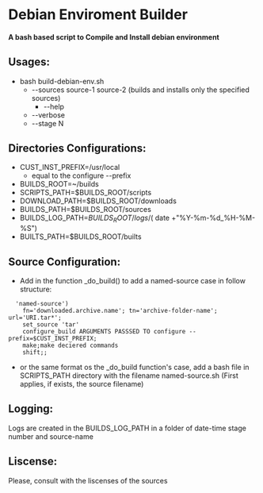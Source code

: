 # Debian Enviroment Builder

####   A bash based script to Compile and Install debian environment



## Usages:
  * bash build-debian-env.sh 
     * --sources source-1 source-2  (builds and installs only the specified sources)
       * --help 
     * --verbose
     * --stage N
     
## Directories Configurations:
  * CUST_INST_PREFIX=/usr/local
    * equal to the configure --prefix
  * BUILDS_ROOT=~/builds
  * SCRIPTS_PATH=$BUILDS_ROOT/scripts
  * DOWNLOAD_PATH=$BUILDS_ROOT/downloads
  * BUILDS_PATH=$BUILDS_ROOT/sources
  * BUILDS_LOG_PATH=$BUILDS_ROOT/logs/$( date  +"%Y-%m-%d_%H-%M-%S")
  * BUILTS_PATH=$BUILDS_ROOT/builts

## Source Configuration:
 * Add in the function _do_build() to add a named-source case in follow structure:
  ```
    'named-source')
      fn='downloaded.archive.name'; tn='archive-folder-name'; url='URI.tar*';
      set_source 'tar' 
      configure_build ARGUMENTS PASSSED TO configure --prefix=$CUST_INST_PREFIX;
      make;make deciered commands
      shift;;
  ```
 * or the same format os the _do_build function's case, add a bash file in SCRIPTS_PATH directory with the filename named-source.sh (First applies, if exists, the source filename)

## Logging:
Logs are created in the BUILDS_LOG_PATH in a folder of date-time stage number and source-name 

## Liscense:
Please, consult with the liscenses of the sources
